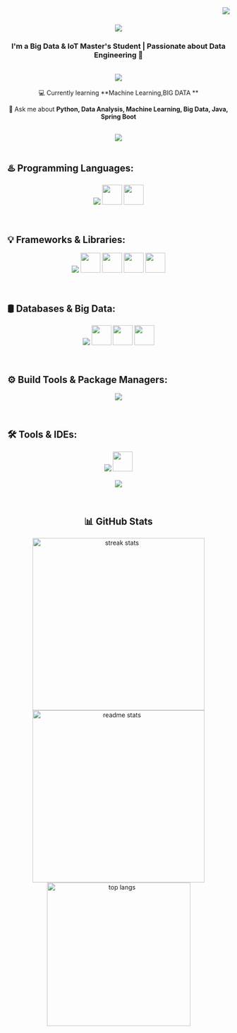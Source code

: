 <img align="right" src="https://visitor-badge.laobi.icu/badge?page_id=CHARMAQE.CHARMAQE" />
<h1 align="center">
    <img src="https://readme-typing-svg.herokuapp.com/?font=Righteous&size=35&center=true&vCenter=true&width=500&height=70&duration=4000&lines=Hi+There!+👋;+I'm+HAMZA+CHARMAQE!;" />
</h1>
<h3 align="center">I'm a Big Data & IoT Master's Student | Passionate about Data Engineering 🚀</h3>


<br>
<div align="center">
    <img src="https://user-images.githubusercontent.com/73097560/115834477-dbab4500-a447-11eb-908a-139a6edaec5c.gif" />
</div>
<br>


<div align="center">
 💻  Currently learning **Machine Learning,BIG DATA **

 💬 Ask me about **Python, Data Analysis, Machine Learning, Big Data, Java, Spring Boot**
 </div>


<br>
<div align="center">
    <img src="https://user-images.githubusercontent.com/73097560/115834477-dbab4500-a447-11eb-908a-139a6edaec5c.gif" />
</div>
<br>


## ♨️ Programming Languages:
<div align="center">
    <img src="https://skillicons.dev/icons?i=java,python,typescript,javascript,c,cpp,dart,php,r,html,css" />
    <img src="https://www.vectorlogo.zone/logos/scala-lang/scala-lang-icon.svg" width="45px" height="45px"/>
    <img src="https://www.vectorlogo.zone/logos/oracle/oracle-icon.svg" width="45px" height="45px"/>
</div>


<br>
<br>


## 💡 Frameworks & Libraries:
<div align="center">
    <img src="https://skillicons.dev/icons?i=spring,flask,,docker" />
    <img src="https://www.vectorlogo.zone/logos/apache_spark/apache_spark-icon.svg" width="45px" height="45px"/>
    <img src="https://www.vectorlogo.zone/logos/apache_hadoop/apache_hadoop-icon.svg" width="45px" height="45px"/>
    <img src="https://www.vectorlogo.zone/logos/tensorflow/tensorflow-icon.svg" width="45px" height="45px"/>
    <img src="https://www.vectorlogo.zone/logos/pytorch/pytorch-icon.svg" width="45px" height="45px"/>
</div>


<br>
<br>


## 🛢️ Databases & Big Data:
<div align="center">
    <img src="https://skillicons.dev/icons?i=mysql,postgres,mongodb,firebase" />
    <img src="https://www.vectorlogo.zone/logos/oracle/oracle-icon.svg" width="45px" height="45px"/>
    <img src="https://www.vectorlogo.zone/logos/apache_hadoop/apache_hadoop-icon.svg" width="45px" height="45px"/>
    <img src="https://www.vectorlogo.zone/logos/apache_spark/apache_spark-icon.svg" width="45px" height="45px"/>
</div>


<br>
<br>


## ⚙️ Build Tools & Package Managers:
<div align="center">
    <img src="https://skillicons.dev/icons?i=maven,npm,yarn" />
</div>


<br>
<br>


## 🛠️ Tools & IDEs:
<div align="center">
    <img src="https://skillicons.dev/icons?i=git,github,vscode,anaconda,eclipse,idea,postman" />
    <img src="https://www.vectorlogo.zone/logos/vercel/vercel-icon.svg" width="45px" height="45px"/>
</div>


<br>
<div align="center">
    <img src="https://user-images.githubusercontent.com/73097560/115834477-dbab4500-a447-11eb-908a-139a6edaec5c.gif" />
</div>
<br>
<br>


<h2 align="center">📊 GitHub Stats</h2>

<div align="center">
  <img width=390 src="https://github-readme-streak-stats.herokuapp.com/?user=CHARMAQE&count_private=true&theme=react&border_radius=10" alt="streak stats"/>
  <img width=390 src="https://github-readme-stats.vercel.app/api?username=CHARMAQE&count_private=true&show_icons=true&theme=react&rank_icon=github&border_radius=10" alt="readme stats" />
  <br/>
  <img width=325 align="center" src="https://github-readme-stats.vercel.app/api/top-langs/?username=CHARMAQE&hide=HTML&langs_count=8&layout=compact&theme=react&border_radius=10" alt="top langs" />
</div>
